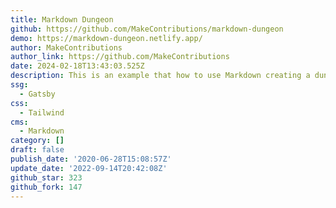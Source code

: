 ```yaml
---
title: Markdown Dungeon
github: https://github.com/MakeContributions/markdown-dungeon
demo: https://markdown-dungeon.netlify.app/
author: MakeContributions
author_link: https://github.com/MakeContributions
date: 2024-02-18T13:43:03.525Z
description: This is an example that how to use Markdown creating a dungeon, please give a
ssg:
  - Gatsby
css:
  - Tailwind
cms:
  - Markdown
category: []
draft: false
publish_date: '2020-06-28T15:08:57Z'
update_date: '2022-09-14T20:42:08Z'
github_star: 323
github_fork: 147
---
```

